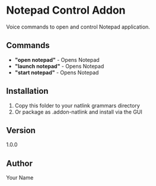 <!-- @format -->

# Notepad Control Addon

Voice commands to open and control Notepad application.

## Commands

- **"open notepad"** - Opens Notepad
- **"launch notepad"** - Opens Notepad
- **"start notepad"** - Opens Notepad

## Installation

1. Copy this folder to your natlink grammars directory
2. Or package as .addon-natlink and install via the GUI

## Version

1.0.0

## Author

Your Name
